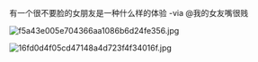 有一个很不要脸的女朋友是一种什么样的体验 -via @我的女友嘴很贱

![f5a43e005e704366aa1086b6d24fe356.jpg](https://wxlzmt.github.io/cdn1/ext/qw/groups/20044/f5a43e005e704366aa1086b6d24fe356.jpg)


![16fd0d4f05cd47148a4d723f4f34016f.jpg](https://wxlzmt.github.io/cdn1/ext/qw/groups/20044/16fd0d4f05cd47148a4d723f4f34016f.jpg)


